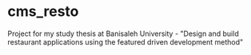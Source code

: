 # cms_resto
Project for my study thesis at Banisaleh University - "Design and build restaurant applications using the featured driven development method"
